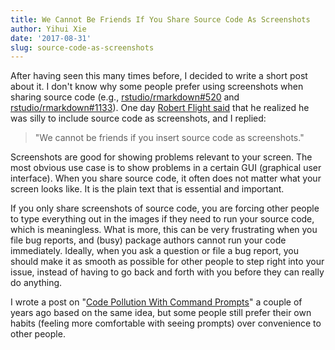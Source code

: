 ```yaml
---
title: We Cannot Be Friends If You Share Source Code As Screenshots
author: Yihui Xie
date: '2017-08-31'
slug: source-code-as-screenshots
---
```


After having seen this many times before, I decided to write a short post about it. I don't know why some people prefer using screenshots when sharing source code (e.g., [rstudio/rmarkdown#520](https://github.com/rstudio/rmarkdown/issues/520) and [rstudio/rmarkdown#1133](https://github.com/rstudio/rmarkdown/issues/1133)). One day [Robert Flight said](https://twitter.com/xieyihui/status/875576180061028352) that he realized he was silly to include source code as screenshots, and I replied: 

> "We cannot be friends if you insert source code as screenshots."

Screenshots are good for showing problems relevant to your screen. The most obvious use case is to show problems in a certain GUI (graphical user interface). When you share source code, it often does not matter what your screen looks like. It is the plain text that is essential and important.

If you only share screenshots of source code, you are forcing other people to type everything out in the images if they need to run your source code, which is meaningless. What is more, this can be very frustrating when you file bug reports, and (busy) package authors cannot run your code immediately. Ideally, when you ask a question or file a bug report, you should make it as smooth as possible for other people to step right into your issue, instead of having to go back and forth with you before they can really do anything.

I wrote a post on "[Code Pollution With Command Prompts](/en/2013/01/code-pollution-with-command-prompts/)" a couple of years ago based on the same idea, but some people still prefer their own habits (feeling more comfortable with seeing prompts) over convenience to other people.
